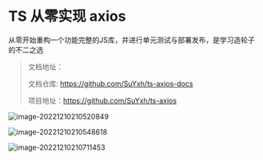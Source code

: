 # TS 从零实现 axios

从零开始重构一个功能完整的JS库，并进行单元测试与部署发布，是学习造轮子的不二之选

> 文档地址：
> 
> 文档仓库: https://github.com/SuYxh/ts-axios-docs
>
> 项目地址：https://github.com/SuYxh/ts-axios



![image-20221210210520849](https://qn.huat.xyz/mac/20221210210520.png)



![image-20221210210548618](https://qn.huat.xyz/mac/20221210210548.png)







![image-20221210210711453](https://qn.huat.xyz/mac/20221210210711.png)



